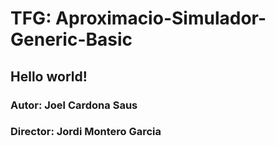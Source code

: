 # TFG: Aproximacio-Simulador-Generic-Basic
## Hello world!
### Autor: Joel Cardona Saus
### Director: Jordi Montero Garcia
